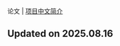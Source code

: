 论文 | [项目中文简介](https://github.com/LJoson/arXiv_daily/blob/main/README_zh-CN.md)

## Updated on 2025.08.16

